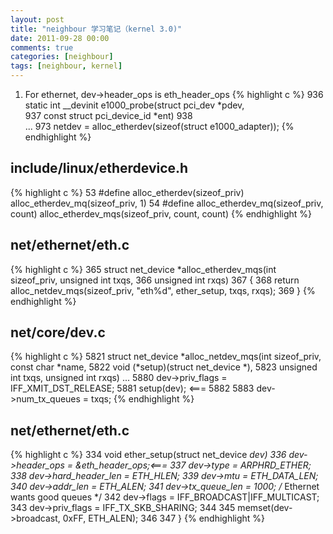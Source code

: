 ```yaml
---
layout: post
title: "neighbour 学习笔记（kernel 3.0)"
date: 2011-09-28 00:00
comments: true
categories: [neighbour]
tags: [neighbour, kernel]
---
```


<!-- more -->

1. For ethernet, dev->header_ops is eth_header_ops
{% highlight c %}
 936 static int __devinit e1000_probe(struct pci_dev *pdev,          
 937                                  const struct pci_device_id *ent)
 938  
...
 973         netdev = alloc_etherdev(sizeof(struct e1000_adapter));
{% endhighlight %}

include/linux/etherdevice.h
------------------------------------------
{% highlight c %}
 53 #define alloc_etherdev(sizeof_priv) alloc_etherdev_mq(sizeof_priv, 1)
 54 #define alloc_etherdev_mq(sizeof_priv, count) alloc_etherdev_mqs(sizeof_priv, count, count)
{% endhighlight %}

net/ethernet/eth.c
---------------------
{% highlight c %}
365 struct net_device *alloc_etherdev_mqs(int sizeof_priv, unsigned int txqs,
366                                       unsigned int rxqs)
367 {
368         return alloc_netdev_mqs(sizeof_priv, "eth%d", ether_setup, txqs, rxqs);
369 }
{% endhighlight %}

net/core/dev.c
---------------------
{% highlight c %}
5821 struct net_device *alloc_netdev_mqs(int sizeof_priv, const char *name,
5822                 void (*setup)(struct net_device *), 
5823                 unsigned int txqs, unsigned int rxqs)
...
5880         dev->priv_flags = IFF_XMIT_DST_RELEASE;
5881         setup(dev); <=== 
5882 
5883         dev->num_tx_queues = txqs;
{% endhighlight %}

net/ethernet/eth.c
---------------------
{% highlight c %}
334 void ether_setup(struct net_device *dev)
336         dev->header_ops         = &eth_header_ops;<===
337         dev->type               = ARPHRD_ETHER;
338         dev->hard_header_len    = ETH_HLEN;
339         dev->mtu                = ETH_DATA_LEN;
340         dev->addr_len           = ETH_ALEN;
341         dev->tx_queue_len       = 1000; /* Ethernet wants good queues */
342         dev->flags              = IFF_BROADCAST|IFF_MULTICAST;
343         dev->priv_flags         = IFF_TX_SKB_SHARING;
344 
345         memset(dev->broadcast, 0xFF, ETH_ALEN);
346 
347 }
{% endhighlight %}
